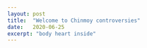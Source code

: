 ```yaml
---
layout: post
title:  "Welcome to Chinmoy controversies"
date:   2020-06-25
excerpt: "body heart inside"
---
```

